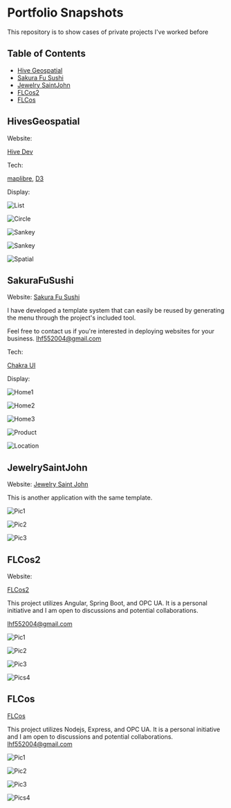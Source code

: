 # Portfolio Snapshots

This repository is to show cases of private projects I've worked before

## Table of Contents

- [Hive Geospatial](#HiveGeospatial)
- [Sakura Fu Sushi](#SakuraFuSushi)
- [Jewelry SaintJohn](#JewelrySaintJohn)
- [FLCos2](#FLCos2)
- [FLCos](#FLCos)

## HivesGeospatial

Website:

[Hive Dev](https://dev.hivegeospatial.app/)

Tech:

[maplibre](https://maplibre.org/), [D3](https://observablehq.com/@d3/gallery)

Display:

![List](./Hive%20Geospatial/Viz-List.png)

![Circle](./Hive%20Geospatial/Viz-Circle.png)

![Sankey](./Hive%20Geospatial/Viz-Sankey1.png)

![Sankey](./Hive%20Geospatial/Viz-Sanky2.png)

![Spatial](./Hive%20Geospatial/Spatial-comparison.png)

## SakuraFuSushi

Website:
[Sakura Fu Sushi](https://sakurafusushi.com)

I have developed a template system that can easily be reused by generating the menu through the project's included tool.

Feel free to contact us if you're interested in deploying websites for your business. [lhf552004@gmail.com](mailto:lhf552004@gmail.com)

Tech:

[Chakra UI](https://chakra-ui.com/)

Display:

![Home1](./Sakurafusushi/home1.png)

![Home2](./Sakurafusushi/home2.png)

![Home3](./Sakurafusushi/home3.png)

![Product](./Sakurafusushi/product1.png)

![Location](./Sakurafusushi/location.png)

## JewelrySaintJohn

Website:
[Jewelry Saint John](https://sakurafushi.com)

This is another application with the same template.

![Pic1](./Jewelry%20Saint%20John/pic1.png)

![Pic2](./Jewelry%20Saint%20John/pic2.png)

![Pic3](./Jewelry%20Saint%20John/pic3.png)

## FLCos2

Website:

[FLCos2](https://lhf552004.github.io/flcos2/)

This project utilizes Angular, Spring Boot, and OPC UA. It is a personal initiative and I am open to discussions and potential collaborations.

[lhf552004@gmail.com](mailto:lhf552004@gmail.com)

![Pic1](./FLCos2/home-page.png)

![Pic2](./FLCos2/mix-line.png)

![Pic3](./FLCos2/workflow.png)

![Pics4](./FLCos2/dash-board.png)

## FLCos

[FLCos](https://flcos.github.io/)

This project utilizes Nodejs, Express, and OPC UA. It is a personal initiative and I am open to discussions and potential collaborations. [lhf552004@gmail.com](mailto:lhf552004@gmail.com)

![Pic1](./FLCos/Job-detail.png)

![Pic2](./FLCos/mix-line1.png)

![Pic3](./FLCos/mix-line2.png)

![Pics4](./FLCos/mix-line3.png)
